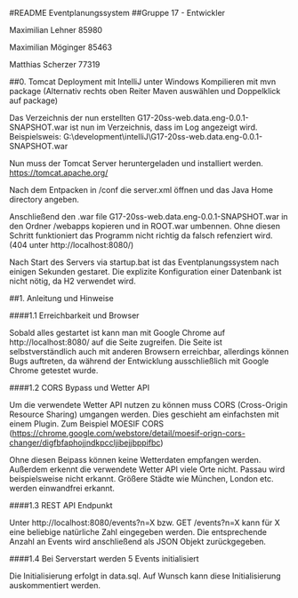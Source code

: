 #README Eventplanungssystem ##Gruppe 17 - Entwickler

Maximilian Lehner 85980

Maximilian Möginger 85463

Matthias Scherzer 77319

##0. Tomcat Deployment mit IntelliJ unter Windows Kompilieren mit mvn package (Alternativ rechts oben Reiter Maven auswählen und Doppelklick auf package)

Das Verzeichnis der nun erstellten G17-20ss-web.data.eng-0.0.1-SNAPSHOT.war ist nun im Verzeichnis, dass im Log angezeigt wird. Beispielsweis: G:\development\intelliJ\G17-20ss-web.data.eng-0.0.1-SNAPSHOT.war

Nun muss der Tomcat Server heruntergeladen und installiert werden. https://tomcat.apache.org/

Nach dem Entpacken in /conf die server.xml öffnen und das Java Home directory angeben.

Anschließend den .war file G17-20ss-web.data.eng-0.0.1-SNAPSHOT.war in den Ordner /webapps kopieren und in ROOT.war umbennen. Ohne diesen Schritt funktioniert das Programm nicht richtig da falsch refenziert wird. (404 unter http://localhost:8080/)

Nach Start des Servers via startup.bat ist das Eventplanungssystem nach einigen Sekunden gestaret. Die explizite Konfiguration einer Datenbank ist nicht nötig, da H2 verwendet wird.

##1. Anleitung und Hinweise

####1.1 Erreichbarkeit und Browser

Sobald alles gestartet ist kann man mit Google Chrome auf http://localhost:8080/ auf die Seite zugreifen. Die Seite ist selbstverständlich auch mit anderen Browsern erreichbar, allerdings können Bugs auftreten, da während der Entwicklung ausschließlich mit Google Chrome getestet wurde.

####1.2 CORS Bypass und Wetter API

Um die verwendete Wetter API nutzen zu können muss CORS (Cross-Origin Resource Sharing) umgangen werden. Dies geschieht am einfachsten mit einem Plugin. Zum Beispiel MOESIF CORS (https://chrome.google.com/webstore/detail/moesif-orign-cors-changer/digfbfaphojjndkpccljibejjbppifbc)

Ohne diesen Beipass können keine Wetterdaten empfangen werden. Außerdem erkennt die verwendete Wetter API viele Orte nicht. Passau wird beispielsweise nicht erkannt. Größere Städte wie München, London etc. werden einwandfrei erkannt.

####1.3 REST API Endpunkt

Unter http://localhost:8080/events?n=X bzw. GET /events?n=X kann für X eine beliebige natürliche Zahl eingegeben werden. Die entsprechende Anzahl an Events wird anschließend als JSON Objekt zurückgegeben.

####1.4 Bei Serverstart werden 5 Events initialisiert

Die Initialisierung erfolgt in data.sql. Auf Wunsch kann diese Initialisierung auskommentiert werden.
